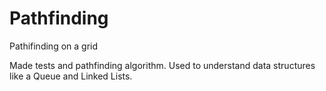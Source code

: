 # Pathfinding
Pathifinding on a grid

Made tests and pathfinding algorithm. Used to understand data structures like a Queue and Linked Lists.
